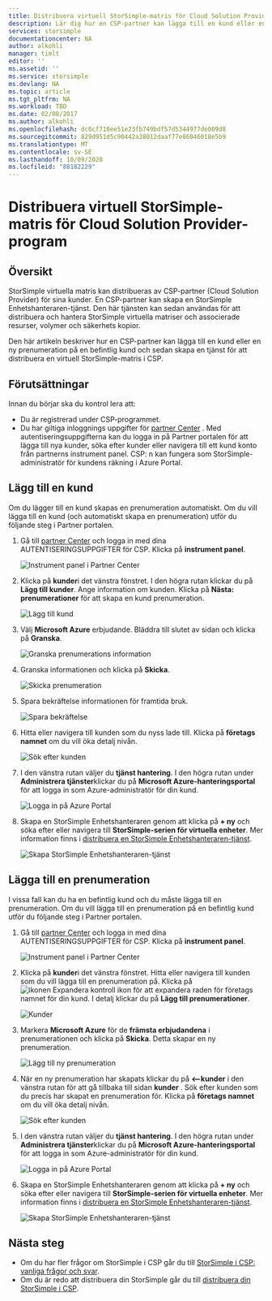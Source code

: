 ```yaml
---
title: Distribuera virtuell StorSimple-matris för Cloud Solution Provider-program
description: Lär dig hur en CSP-partner kan lägga till en kund eller en ny prenumeration på en befintlig kund och sedan skapa en tjänst för att distribuera en virtuell StorSimple-matris i CSP.
services: storsimple
documentationcenter: NA
author: alkohli
manager: timlt
editor: ''
ms.assetid: ''
ms.service: storsimple
ms.devlang: NA
ms.topic: article
ms.tgt_pltfrm: NA
ms.workload: TBD
ms.date: 02/08/2017
ms.author: alkohli
ms.openlocfilehash: dc0cf718ee51e23fb749bdf57d5344977de009d8
ms.sourcegitcommit: 829d951d5c90442a38012daaf77e86046018e5b9
ms.translationtype: MT
ms.contentlocale: sv-SE
ms.lasthandoff: 10/09/2020
ms.locfileid: "88182229"
---
```

# <a name="deploy-storsimple-virtual-array-for-cloud-solution-provider-program"></a>Distribuera virtuell StorSimple-matris för Cloud Solution Provider-program

## <a name="overview"></a>Översikt

StorSimple virtuella matris kan distribueras av CSP-partner (Cloud Solution Provider) för sina kunder. En CSP-partner kan skapa en StorSimple Enhetshanteraren-tjänst. Den här tjänsten kan sedan användas för att distribuera och hantera StorSimple virtuella matriser och associerade resurser, volymer och säkerhets kopior.

Den här artikeln beskriver hur en CSP-partner kan lägga till en kund eller en ny prenumeration på en befintlig kund och sedan skapa en tjänst för att distribuera en virtuell StorSimple-matris i CSP.

## <a name="prerequisites"></a>Förutsättningar

Innan du börjar ska du kontrol lera att:

- Du är registrerad under CSP-programmet.
- Du har giltiga inloggnings uppgifter för [partner Center](https://partnercenter.microsoft.com/) . Med autentiseringsuppgifterna kan du logga in på Partner portalen för att lägga till nya kunder, söka efter kunder eller navigera till ett kund konto från partnerns instrument panel. CSP: n kan fungera som StorSimple-administratör för kundens räkning i Azure Portal.
                             
## <a name="add-a-customer"></a>Lägg till en kund

Om du lägger till en kund skapas en prenumeration automatiskt. Om du vill lägga till en kund (och automatiskt skapa en prenumeration) utför du följande steg i Partner portalen.

1. Gå till [partner Center](https://partnercenter.microsoft.com/) och logga in med dina AUTENTISERINGSUPPGIFTER för CSP. Klicka på **instrument panel**.

     ![Instrument panel i Partner Center](./media/storsimple-partner-csp-deploy/image1.png)
                              
2. Klicka på **kunder**i det vänstra fönstret. I den högra rutan klickar du på **Lägg till kunder**. Ange information om kunden. Klicka på **Nästa: prenumerationer** för att skapa en kund prenumeration.

    ![Lägg till kund](./media/storsimple-partner-csp-deploy/image2.png)

3.  Välj **Microsoft Azure** erbjudande. Bläddra till slutet av sidan och klicka på **Granska**.

    ![Granska prenumerations information](./media/storsimple-partner-csp-deploy/image3.png)
                              
4. Granska informationen och klicka på **Skicka**.

    ![Skicka prenumeration](./media/storsimple-partner-csp-deploy/image4.png)

5. Spara bekräftelse informationen för framtida bruk.

    ![Spara bekräftelse](./media/storsimple-partner-csp-deploy/image5.png)

6. Hitta eller navigera till kunden som du nyss lade till. Klicka på **företags namnet** om du vill öka detalj nivån.

    ![Sök efter kunden](./media/storsimple-partner-csp-deploy/image6.png)  

7. I den vänstra rutan väljer du **tjänst hantering**. I den högra rutan under **Administrera tjänster**klickar du på **Microsoft Azure-hanteringsportal** för att logga in som Azure-administratör för din kund.

    ![Logga in på Azure Portal](./media/storsimple-partner-csp-deploy/image9.png)

8. Skapa en StorSimple Enhetshanteraren genom att klicka på **+ ny** och söka efter eller navigera till **StorSimple-serien för virtuella enheter**. Mer information finns i [distribuera en StorSimple Enhetshanteraren-tjänst](storsimple-virtual-array-manage-service.md).

    ![Skapa StorSimple Enhetshanteraren-tjänst](./media/storsimple-partner-csp-deploy/image8.png)


## <a name="add-a-subscription"></a>Lägga till en prenumeration

I vissa fall kan du ha en befintlig kund och du måste lägga till en prenumeration. Om du vill lägga till en prenumeration på en befintlig kund utför du följande steg i Partner portalen.

1. Gå till [partner Center](https://partnercenter.microsoft.com/) och logga in med dina AUTENTISERINGSUPPGIFTER för CSP. Klicka på **instrument panel**.

     ![Instrument panel i Partner Center](./media/storsimple-partner-csp-deploy/image1.png)
                              
2. Klicka på **kunder**i det vänstra fönstret. Hitta eller navigera till kunden som du vill lägga till en prenumeration på. Klicka på ![ ikonen Expandera kontroll ikon ](./media/storsimple-partner-csp-deploy/expand_pane_icon.png) för att expandera raden för företags namnet för din kund. I detalj klickar du på **Lägg till prenumerationer**.

    ![Kunder](./media/storsimple-partner-csp-deploy/image10.png)

3. Markera **Microsoft Azure** för de **främsta erbjudandena** i prenumerationen och klicka på **Skicka**. Detta skapar en ny prenumeration.

    ![Lägg till ny prenumeration](./media/storsimple-partner-csp-deploy/image11.png)

6. När en ny prenumeration har skapats klickar du på **<--kunder** i den vänstra rutan för att gå tillbaka till sidan **kunder** . Sök efter kunden som du precis har skapat en prenumeration för. Klicka på **företags namnet** om du vill öka detalj nivån.

    ![Sök efter kunden](./media/storsimple-partner-csp-deploy/image6.png)  

7. I den vänstra rutan väljer du **tjänst hantering**. I den högra rutan under **Administrera tjänster**klickar du på **Microsoft Azure-hanteringsportal** för att logga in som Azure-administratör för din kund.

    ![Logga in på Azure Portal](./media/storsimple-partner-csp-deploy/image9.png)

8. Skapa en StorSimple Enhetshanteraren genom att klicka på **+ ny** och söka efter eller navigera till **StorSimple-serien för virtuella enheter**. Mer information finns i [distribuera en StorSimple Enhetshanteraren-tjänst](storsimple-virtual-array-manage-service.md).

    ![Skapa StorSimple Enhetshanteraren-tjänst](./media/storsimple-partner-csp-deploy/image8.png)

## <a name="next-steps"></a>Nästa steg

- Om du har fler frågor om StorSimple i CSP går du till [StorSimple i CSP: vanliga frågor och svar](storsimple-partner-csp-faq.md).
- Om du är redo att distribuera din StorSimple går du till [distribuera din StorSimple i CSP](storsimple-partner-csp-deploy.md).
